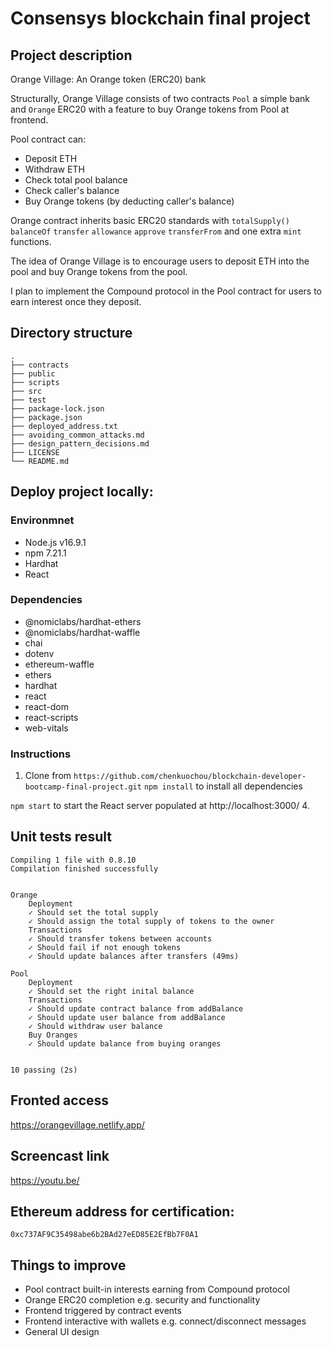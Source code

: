 # Consensys blockchain final project

## Project description

Orange Village: An Orange token (ERC20) bank

Structurally, Orange Village consists of two contracts `Pool` a simple bank and `Orange` ERC20 with a feature to buy Orange tokens from Pool at frontend.

Pool contract can:

- Deposit ETH
- Withdraw ETH
- Check total pool balance
- Check caller's balance
- Buy Orange tokens (by deducting caller's balance)

Orange contract inherits basic ERC20 standards with `totalSupply()` `balanceOf` `transfer` `allowance` `approve` `transferFrom` and one extra `mint` functions.

The idea of Orange Village is to encourage users to deposit ETH into the pool and buy Orange tokens from the pool.

I plan to implement the Compound protocol in the Pool contract for users to earn interest once they deposit.

## Directory structure

    .
    ├── contracts
    ├── public
    ├── scripts
    ├── src
    ├── test
    ├── package-lock.json
    ├── package.json
    ├── deployed_address.txt
    ├── avoiding_common_attacks.md
    ├── design_pattern_decisions.md
    ├── LICENSE
    └── README.md

## Deploy project locally:

### Environmnet

- Node.js v16.9.1
- npm 7.21.1
- Hardhat
- React

### Dependencies

- @nomiclabs/hardhat-ethers
- @nomiclabs/hardhat-waffle
- chai
- dotenv
- ethereum-waffle
- ethers
- hardhat
- react
- react-dom
- react-scripts
- web-vitals

### Instructions

1. Clone from `https://github.com/chenkuochou/blockchain-developer-bootcamp-final-project.git`
`npm install` to install all dependencies

`npm start` to start the React server populated at http://localhost:3000/ 
4.

## Unit tests result

    Compiling 1 file with 0.8.10
    Compilation finished successfully


    Orange
        Deployment
        ✓ Should set the total supply
        ✓ Should assign the total supply of tokens to the owner
        Transactions
        ✓ Should transfer tokens between accounts
        ✓ Should fail if not enough tokens
        ✓ Should update balances after transfers (49ms)

    Pool
        Deployment
        ✓ Should set the right inital balance
        Transactions
        ✓ Should update contract balance from addBalance
        ✓ Should update user balance from addBalance
        ✓ Should withdraw user balance
        Buy Oranges
        ✓ Should update balance from buying oranges


    10 passing (2s)

## Fronted access

https://orangevillage.netlify.app/

## Screencast link

https://youtu.be/

## Ethereum address for certification:

`0xc737AF9C35498abe6b2BAd27eED85E2EfBb7F0A1`

## Things to improve

- Pool contract built-in interests earning from Compound protocol
- Orange ERC20 completion e.g. security and functionality
- Frontend triggered by contract events
- Frontend interactive with wallets e.g. connect/disconnect messages
- General UI design
